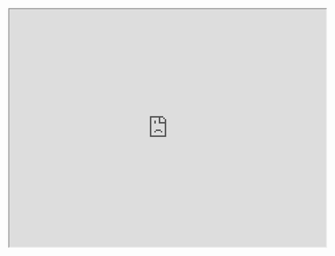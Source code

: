 <iframe src="https://drive.google.com/file/d/10Z3yAvYunalQ1fJ5S0JtihZpqmgZYW62/preview" width="640" height="480" allow="autoplay"></iframe>
